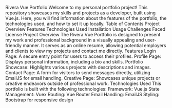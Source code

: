Rivera Vue Portfolio
Welcome to my personal portfolio project! This repository showcases my skills and projects as a developer, built using Vue.js. Here, you will find information about the features of the portfolio, the technologies used, and how to set it up locally.
Table of Contents
Project Overview
Features
Technologies Used
Installation
Usage
Challenges Faced
License
Project Overview
The Rivera Vue Portfolio is designed to present my work and professional background in a visually appealing and user-friendly manner. It serves as an online resume, allowing potential employers and clients to view my projects and contact me directly.
Features
Login Page: A secure entry point for users to access their profiles.
Profile Page: Displays personal information, including a bio and skills.
Portfolio Showcase: Highlights various projects with descriptions and images.
Contact Page: A form for visitors to send messages directly, utilizing EmailJS for email handling.
Creative Page: Showcases unique projects or creative endeavors outside of professional work.
Technologies Used
This portfolio is built with the following technologies:
Framework: Vue.js
State Management: Vuex
Routing: Vue Router
Email Handling: EmailJS
Styling: Bootstrap for responsive design

